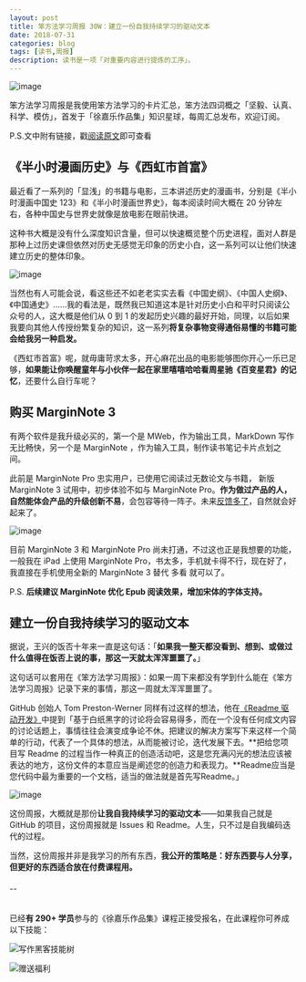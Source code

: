 ```yaml
---
layout: post
title: 笨方法学习周报 30W：建立一份自我持续学习的驱动文本
date: 2018-07-31
categories: blog
tags: [读书,周报]
description: 读书是一项「对重要内容进行提炼的工序」。
---
```


![image](http://upload-images.jianshu.io/upload_images/32598-8faeb8942bc8c444?imageMogr2/auto-orient/strip%7CimageView2/2/w/1240)

笨方法学习周报是我使用笨方法学习的卡片汇总，笨方法四词概之「坚毅、认真、科学、模仿」，首发于「徐嘉乐作品集」知识星球，每周汇总发布，欢迎订阅。

P.S.文中附有链接，戳[阅读原文](https://www.jianshu.com/nb/25728012)即可查看

## 《半小时漫画历史》与《西虹市首富》

最近看了一系列的「显浅」的书籍与电影，三本讲述历史的漫画书，分别是《半小时漫画中国史 123》和《半小时漫画世界史》，每本阅读时间大概在 20 分钟左右，各种中国史与世界史就像是放电影在眼前快进。

这种书大概是没有什么深度知识含量，但可以快速概览整个历史进程，面对人群是那种上过历史课但依然对历史无感觉无印象的历史小白，这一系列可以让他们快速建立历史的整体印象。

![image](http://upload-images.jianshu.io/upload_images/32598-f5a35be4bf476dad?imageMogr2/auto-orient/strip%7CimageView2/2/w/1240)

当然也有人可能会说，看这些还不如老老实实去看《中国史纲》、《中国人史纲》、《中国通史》……我的看法是，既然我已知道这本是针对历史小白和平时只阅读公众号的人，这大概是他们从 0 到 1 的发起历史兴趣的最好开始，同理，以后如果我要向其他人传授纷繁复杂的知识，这一系列**将复杂事物变得通俗易懂的书籍可能会给我另一种启发。**

《西虹市首富》呢，就毋庸苛求太多，开心麻花出品的电影能够图你开心一乐已足够，**如果能让你唤醒童年与小伙伴一起在家里嘻嘻哈哈看周星驰《百变星君》的记忆**，还要什么自行车呢？

## 购买 MarginNote 3

有两个软件是我升级必买的，第一个是 MWeb，作为输出工具，MarkDown 写作无比畅快，另一个是 MarginNote ，作为输入工具，制作读书笔记卡片点划之间。

此前是 MarginNote Pro 忠实用户，已使用它阅读过无数论文与书籍， 新版 MarginNote 3 试用中，初步体验不如与 MarginNote Pro。**作为做过产品的人，自然能体会产品的升级创新不易**，会包容等待一阵子。未来[反馈多了](https://trello.com/b/5uIcxOgM/marginnote-%E6%94%B9%E8%BF%9B%E5%BB%BA%E8%AE%AE)，自然就会好起来了。

![image](http://upload-images.jianshu.io/upload_images/32598-c7941ab01631b61b?imageMogr2/auto-orient/strip%7CimageView2/2/w/1240)

目前 MarginNote 3 和 MarginNote Pro 尚未打通，不过这也正是我想要的功能，一般我在 iPad 上使用 MarginNote Pro，书太多，手机就卡得不行，现在好了，我直接在手机使用全新的 MarginNote 3 替代 多看 就可以了。

P.S. **后续建议 MarginNote 优化 Epub 阅读效果，增加宋体的字体支持。**

## 建立一份自我持续学习的驱动文本


据说，王兴的饭否十年来一直是这句话：「**如果我一整天都没看到、想到、或做过什么值得在饭否上说的事，那这一天就太浑浑噩噩了。**」

这句话可以套用在《笨方法学习周报》：如果一周下来都没有学到什么能在《笨方法学习周报》记录下来的事情，那这一周就太浑浑噩噩了。

GitHub 创始人 Tom Preston-Werner 同样有过这样的想法，他在[《Readme 驱动开发》](http://erning.net/blog/2012/07/09/readme-driven-development/)中提到「基于白纸黑字的讨论将会容易得多，而在一个没有任何成文内容的讨论话题上，事情往往会演变成争论不休。把建议的解决方案写下来这样一个简单的行动，代表了一个具体的想法，从而能被讨论，迭代发展下去。**把给您项目写 Readme 的过程当作一种真正的创造活动吧，这是您充满闪光的想法应该被表达的地方，这份文件的本意应当是阐述您的创造力和表现力。**Readme应当是您代码中最为重要的一个文档，适当的做法就是首先写Readme。」

![image](http://upload-images.jianshu.io/upload_images/32598-3ac021d0d43ee830?imageMogr2/auto-orient/strip%7CimageView2/2/w/1240) 

这份周报，大概就是那份**让我自我持续学习的驱动文本**——如果我自己就是 GitHub 的项目，这份周报就是 Issues 和 Readme。人生，只不过是自我编码迭代的过程。

当然，这份周报并非是我学习的所有东西，**我公开的策略是：好东西要与人分享，但更好的东西适合放在付费课程用。**

######  --

已经**有 290+ 学员**参与的《徐嘉乐作品集》课程正接受报名，在此课程你可养成以下技能：

![写作黑客技能树](http://upload-images.jianshu.io/upload_images/32598-c40be6fed2a08de9?imageMogr2/auto-orient/strip%7CimageView2/2/w/1240)

![赠送福利](http://upload-images.jianshu.io/upload_images/32598-04e8f1d2d8202697?imageMogr2/auto-orient/strip%7CimageView2/2/w/1240)